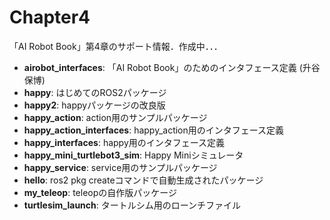 # Chapter4
「AI Robot Book」第4章のサポート情報．作成中．．．

- **airobot_interfaces**: 「AI Robot Book」のためのインタフェース定義 (升谷 保博) 
- **happy**: はじめてのROS2パッケージ 
- **happy2**: happyパッケージの改良版 
- **happy_action**: action用のサンプルパッケージ 
- **happy_action_interfaces**: happy_action用のインタフェース定義 
- **happy_interfaces**: happy用のインタフェース定義 
- **happy_mini_turtlebot3_sim**: Happy Miniシミュレータ
- **happy_service**: service用のサンプルパッケージ 
- **hello**: ros2 pkg createコマンドで自動生成されたパッケージ 
- **my_teleop**: teleopの自作版パッケージ 
- **turtlesim_launch**: タートルシム用のローンチファイル 
